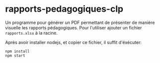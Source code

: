 # rapports-pedagogiques-clp
Un programme pour générer un PDF permettant de présenter de manière visuelle les rapports pédagogiques.
Pour l'utiliser ajouter un fichier `rapports.xlsx` à la racine.

Après avoir installer nodejs, et copier ce fichier, il suffit d'éxécuter: 
```
npm install
npm start
```